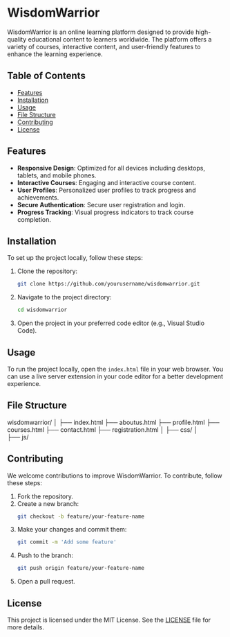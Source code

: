 # WisdomWarrior

WisdomWarrior is an online learning platform designed to provide high-quality educational content to learners worldwide. The platform offers a variety of courses, interactive content, and user-friendly features to enhance the learning experience.

## Table of Contents

- [Features](#features)
- [Installation](#installation)
- [Usage](#usage)
- [File Structure](#file-structure)
- [Contributing](#contributing)
- [License](#license)

## Features

- **Responsive Design**: Optimized for all devices including desktops, tablets, and mobile phones.
- **Interactive Courses**: Engaging and interactive course content.
- **User Profiles**: Personalized user profiles to track progress and achievements.
- **Secure Authentication**: Secure user registration and login.
- **Progress Tracking**: Visual progress indicators to track course completion.

## Installation

To set up the project locally, follow these steps:

1. Clone the repository:
    ```bash
    git clone https://github.com/yourusername/wisdomwarrior.git
    ```
2. Navigate to the project directory:
    ```bash
    cd wisdomwarrior
    ```
3. Open the project in your preferred code editor (e.g., Visual Studio Code).

## Usage

To run the project locally, open the `index.html` file in your web browser. You can use a live server extension in your code editor for a better development experience.

## File Structure
wisdomwarrior/ 
│ 
├── index.html 
├── aboutus.html 
├── profile.html 
├── courses.html 
├── contact.html 
├── registration.html 
│ 
├── css/ 
│  
├── js/ 



## Contributing

We welcome contributions to improve WisdomWarrior. To contribute, follow these steps:

1. Fork the repository.
2. Create a new branch:
    ```bash
    git checkout -b feature/your-feature-name
    ```
3. Make your changes and commit them:
    ```bash
    git commit -m 'Add some feature'
    ```
4. Push to the branch:
    ```bash
    git push origin feature/your-feature-name
    ```
5. Open a pull request.

## License

This project is licensed under the MIT License. See the [LICENSE](LICENSE) file for more details.